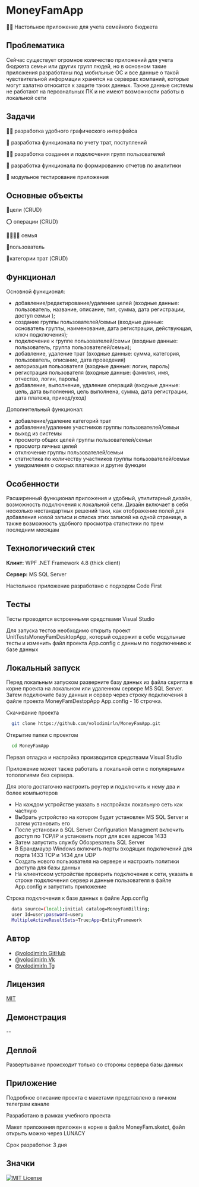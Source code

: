 
# MoneyFamApp

👩‍💻 Настольное приложение для учета семейного бюджета


## Проблематика
Сейчас существует огромное количество приложений для учета бюджета семьи или других групп людей, но в основном такие приложения разработаны под мобильные ОС и все данные о такой чувствительной информации хранятся на серверах компаний, которые могут халатно относится к защите таких данных. Также данные системы не работают на персональных ПК и не имеют возможности работы в локальной сети
## Задачи
👩‍💻 разработка удобного графического интерфейса

🧠 разработка функционала по учету трат, поступлений

👯‍♀️ разработка создания и подключения групп пользователей

🤔 разработка функционала по формированию отчетов по аналитики 

💬 модульное тестирование приложения

## Основные объекты

🎯цели (CRUD)

⭕ операции (CRUD)

👨‍👩‍👧‍👦 семья

👤пользователь

🐛категории трат (CRUD)

## Функционал

Основной функционал:
- добавление/редактирование/удаление целей (входные данные: пользователь, название, описание, тип, сумма, дата регистрации, доступ семьи );
- создание группы пользователей/семьи (входные данные:  основатель группы, наименование, дата регистрации, действующая, ключ подключения);
- подключение к группе пользователей/семьи (входные данные: пользователь, группа пользователей/семьи);
- добавление, удаление трат (входные данные: сумма,  категория, пользователь, описание, дата проведения)
- авторизация пользователя (входные данные: логин, пароль)
- регистрация пользователя (входные данные: фамилия, имя, отчество, логин, пароль)
- добавление, выполнение, удаление операций (входные данные: цель, дата выполнения, цель выполнена, сумма, дата регистрации, дата платежа, приход/уход)

Дополнительный функционал:

- добавление/удаление категорий трат
- добавление/удаление участников группы пользователей/семьи
- выход из системы
- просмотр общих целей  группы пользователей/семьи
- просмотр личных целей
- отключение группы пользователей/семьи
- статистика по количеству участников группы пользователей/семьи
- уведомления о скорых платежах
и другие функции
## Особенности

Расширенный функционал приложения и удобный, утилитарный дизайн, возможность подключения к локальной сети. Дизайн включает в себя несколько нестандартных решений таки, как отображение полей для добавления новой записи и списка этих записей на одной странице, а также возможность удобного просмотра статистики по трем последним месяцам
## Технологический стек

**Клинт:**  WPF .NET Framework 4.8 (thick client)

**Сервер:** MS SQL Server

Настольное приложение разработано с подходом Code First

## Тесты

Тесты проводятся встроенными средствами Visual Studio

Для запуска тестов необходимо открыть проект UnitTestsMoneyFamDesktopApp, который содержит в себе модульные тесты и изменить файл проекта App.config с данным по подключению к базе данных


## Локальный запуск

Перед локальным запуском разверните базу данных из файла скрипта в корне проекта на локальном или удаленном сервере MS SQL Server. Затем подключите базу данных и сервер через строку подключения в файле проекта MoneyFamDestopApp App.config - 16 строчка.

Скачивание проекта

```bash
  git clone https://github.com/volodimirln/MoneyFamApp.git
```

Открытие папки с проектом

```bash
  cd MoneyFamApp
```

Первая отладка и настройка производится средствами Visual Studio

Приложение может также работать в локальной сети с популярными топологиями без сервера.

Для этого достаточно настроить роутер и подключить к нему два и более компьютеров
- На каждом устройстве указать в настройках локальную сеть как частную
- Выбрать устройство на котором будет установлен MS SQL Server и затем установить его
- После установки в SQL Server Configuration Managment включить доступ по TCP/IP и установить порт для всех адресов 1433
- Затем запустить службу Обозреватель SQL Server
- В Брандмауэр Windows включить порты входящих подключений для порта 1433 TCP и 1434 для UDP 
- Создать нового пользователя на сервере и настроить политики доступа для базы данных
- На клиентском устройстве проверить подключение к сети, указать в строке подключения сервер и данные пользователя в файле App.config и запустить приложение

Строка подключения к базе данных в файле App.config
```bash
  data source=(local);initial catalog=MoneyFamBilling;
  user Id=user;password=user;
  MultipleActiveResultSets=True;App=EntityFramework
```
## Автор

- [@volodimirln GitHub](https://github.com/volodimirln)
- [@volodimirln Vk](https://vk.com/volodimirln)
- [@volodimirln Tg](https://t.me/volodimirln)


## Лицензия

[MIT](https://choosealicense.com/licenses/mit/)


## Демонстрация

--


## Деплой

 Развертывание происходит только со стороны сервера базы данных


## Приложение

Подробное описание проекта с макетами представлено в личном телеграм канале

Разработано в рамках учебного проекта

Макет приложения приложен в корне в файле MoneyFam.sketct, файл открыть можно через LUNACY

Срок разработки: 3 дня

## Значки


[![MIT License](https://img.shields.io/badge/License-MIT-green.svg)](https://choosealicense.com/licenses/mit/)




